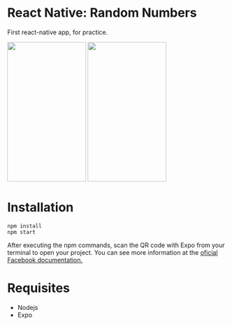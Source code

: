 # React Native: Random Numbers
First react-native app, for practice.

<img src="https://github.com/matheus-lima92/random-numbers-reactNative/blob/master/img/Screenshot_20180416-185806.png?raw=true" width="180" height="320"> <img src="https://github.com/matheus-lima92/random-numbers-reactNative/blob/master/img/Screenshot_20180416-185815.png?raw=true" width="180" height="320">


# Installation

```
npm install
npm start
```

After executing the npm commands, scan the QR code with Expo from your terminal to open your project. You can see more information at the [oficial Facebook documentation.](https://facebook.github.io/react-native/docs/getting-started.html) 

# Requisites 
* Nodejs
* Expo
